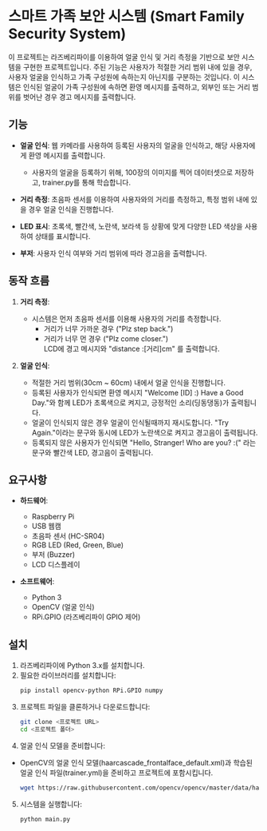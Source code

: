# 스마트 가족 보안 시스템 (Smart Family Security System)

이 프로젝트는 라즈베리파이를 이용하여 얼굴 인식 및 거리 측정을 기반으로 보안 시스템을 구현한 프로젝트입니다. 주된 기능은 사용자가 적절한 거리 범위 내에 있을 경우, 사용자 얼굴을 인식하고 가족 구성원에 속하는지 아닌지를 구분하는 것입니다. 이 시스템은 인식된 얼굴이 가족 구성원에 속하면 환영 메시지를 출력하고, 외부인 또는 거리 범위를 벗어난 경우 경고 메시지를 출력합니다.

## 기능

- **얼굴 인식**: 웹 카메라를 사용하여 등록된 사용자의 얼굴을 인식하고, 해당 사용자에게 환영 메시지를 출력합니다.
  - 사용자의 얼굴을 등록하기 위해, 100장의 이미지를 찍어 데이터셋으로 저장하고, trainer.py를 통해 학습합니다.

- **거리 측정**: 초음파 센서를 이용하여 사용자와의 거리를 측정하고, 특정 범위 내에 있을 경우 얼굴 인식을 진행합니다.
- **LED 표시**: 초록색, 빨간색, 노란색, 보라색 등 상황에 맞게 다양한 LED 색상을 사용하여 상태를 표시합니다.
- **부저**: 사용자 인식 여부와 거리 범위에 따라 경고음을 출력합니다.

## 동작 흐름

1. **거리 측정**:
   - 시스템은 먼저 초음파 센서를 이용해 사용자의 거리를 측정합니다.
        - 거리가 너무 가까운 경우 ("Plz step back.") 
        - 거리가 너무 먼 경우 ("Plz come closer.") \
        LCD에 경고 메시지와 "distance :[거리]cm" 를 출력합니다.

2. **얼굴 인식**:
   - 적절한 거리 범위(30cm ~ 60cm) 내에서 얼굴 인식을 진행합니다.
   - 등록된 사용자가 인식되면 환영 메시지 "Welcome [ID] :) Have a Good Day."와 함께 LED가 초록색으로 켜지고, 긍정적인 소리(딩동댕동)가 출력됩니다.
   - 얼굴이 인식되지 않은 경우 얼굴이 인식될때까지 재시도합니다. "Try Again."이라는 문구와 동시에 LED가 노란색으로 켜지고 경고음이 출력됩니다.
    - 등록되지 않은 사용자가 인식되면 "Hello, Stranger! Who are you? :(" 라는 문구와 빨간색 LED, 경고음이 출력됩니다.


## 요구사항

- **하드웨어**:
  - Raspberry Pi
  - USB 웹캠
  - 초음파 센서 (HC-SR04)
  - RGB LED (Red, Green, Blue)
  - 부저 (Buzzer)
  - LCD 디스플레이

- **소프트웨어**:
  - Python 3
  - OpenCV (얼굴 인식)
  - RPi.GPIO (라즈베리파이 GPIO 제어)

## 설치

1. 라즈베리파이에 Python 3.x를 설치합니다.
2. 필요한 라이브러리를 설치합니다:
   ```bash
   pip install opencv-python RPi.GPIO numpy
3. 프로젝트 파일을 클론하거나 다운로드합니다:
    ```bash
    git clone <프로젝트 URL>
    cd <프로젝트 폴더>
    ```
4. 얼굴 인식 모델을 준비합니다:
- OpenCV의 얼굴 인식 모델(haarcascade_frontalface_default.xml)과 학습된 얼굴 인식 파일(trainer.yml)을 준비하고 프로젝트에 포함시킵니다.
    ```bash
    wget https://raw.githubusercontent.com/opencv/opencv/master/data/haarcascades/haarcascade_frontalface_default.xml
    ```
5. 시스템을 실행합니다:
    ```bash
    python main.py
    ```
